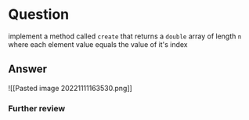 # Question
implement a method called `create` that returns a `double` array of length `n` where each element value equals the value of it's index
## Answer
![[Pasted image 20221111163530.png]]
### Further review
